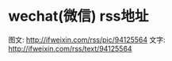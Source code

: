 # wechat(微信) rss地址

图文: http://ifweixin.com/rss/pic/94125564
文字: http://ifweixin.com/rss/text/94125564